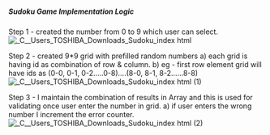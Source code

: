 ##### Sudoku Game Implementation Logic
Step 1 - created the number from 0 to 9 which user can select.
   ![_C__Users_TOSHIBA_Downloads_Sudoku_index html](https://github.com/user-attachments/assets/53805762-02d0-48a7-9b40-82dda3549454)

Step 2 - created 9*9 grid with prefilled random numbers
   a) each grid is having id as combination of row & column.
   b) eg - first row element grid will have ids as (0-0, 0-1, 0-2.....0-8)....(8-0, 8-1, 8-2......8-8)
   ![_C__Users_TOSHIBA_Downloads_Sudoku_index html (1)](https://github.com/user-attachments/assets/dcdc740b-3791-44bc-b686-e7b6e9f12e77)

Step 3 - I maintain the combination of results in Array and this is used for validating once user enter the number in grid.
   a) if user enters the wrong number I increment the error counter.
   ![_C__Users_TOSHIBA_Downloads_Sudoku_index html (2)](https://github.com/user-attachments/assets/61dc4225-07bb-41ad-8f67-e862db47c8ec)
 

   

